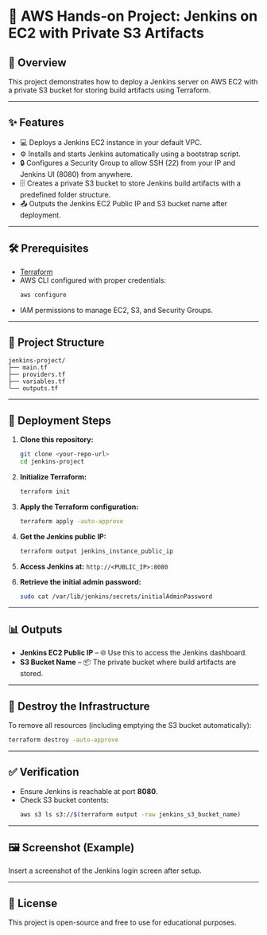 # 🚀 AWS Hands-on Project: Jenkins on EC2 with Private S3 Artifacts

## 📝 Overview
This project demonstrates how to deploy a Jenkins server on AWS EC2 with a private S3 bucket for storing build artifacts using Terraform.

---

## ✨ Features
- 💻 Deploys a Jenkins EC2 instance in your default VPC.
- ⚙️ Installs and starts Jenkins automatically using a bootstrap script.
- 🔒 Configures a Security Group to allow SSH (22) from your IP and Jenkins UI (8080) from anywhere.
- 🗄️ Creates a private S3 bucket to store Jenkins build artifacts with a predefined folder structure.
- 📤 Outputs the Jenkins EC2 Public IP and S3 bucket name after deployment.

---

## 🛠️ Prerequisites
- [Terraform](https://developer.hashicorp.com/terraform/downloads)
- AWS CLI configured with proper credentials:  
  ```bash
  aws configure
  ```
- IAM permissions to manage EC2, S3, and Security Groups.

---

## 📂 Project Structure
```
jenkins-project/
├── main.tf
├── providers.tf
├── variables.tf
└── outputs.tf
```

---

## 🚀 Deployment Steps
1. **Clone this repository:**
   ```bash
   git clone <your-repo-url>
   cd jenkins-project
   ```

2. **Initialize Terraform:**
   ```bash
   terraform init
   ```

3. **Apply the Terraform configuration:**
   ```bash
   terraform apply -auto-approve
   ```

4. **Get the Jenkins public IP:**
   ```bash
   terraform output jenkins_instance_public_ip
   ```

5. **Access Jenkins at:** `http://<PUBLIC_IP>:8080`

6. **Retrieve the initial admin password:**
   ```bash
   sudo cat /var/lib/jenkins/secrets/initialAdminPassword
   ```

---

## 📊 Outputs
- **Jenkins EC2 Public IP** – 🌐 Use this to access the Jenkins dashboard.
- **S3 Bucket Name** – 📦 The private bucket where build artifacts are stored.

---

## 🧹 Destroy the Infrastructure
To remove all resources (including emptying the S3 bucket automatically):
```bash
terraform destroy -auto-approve
```

---

## ✅ Verification
- Ensure Jenkins is reachable at port **8080**.
- Check S3 bucket contents:
  ```bash
  aws s3 ls s3://$(terraform output -raw jenkins_s3_bucket_name)
  ```

---

## 🖼️ Screenshot (Example)
Insert a screenshot of the Jenkins login screen after setup.

---

## 📜 License
This project is open-source and free to use for educational purposes.

